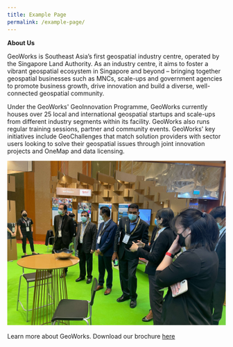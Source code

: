 ```yaml
---
title: Example Page
permalink: /example-page/
---
```

**About Us**

GeoWorks is Southeast Asia’s first geospatial industry centre, operated by the Singapore Land Authority. As an industry centre, it aims to foster a vibrant geospatial ecosystem in Singapore and beyond – bringing together geospatial businesses such as MNCs, scale-ups and government agencies to promote business growth, drive innovation and build a diverse, well-connected geospatial community.

Under the GeoWorks' GeoInnovation Programme, GeoWorks currently houses over 25 local and international geospatial startups and scale-ups from different industry segments within its facility. GeoWorks also runs regular training sessions, partner and community events. GeoWorks' key initiatives include GeoChallenges that match solution providers with sector users looking to solve their geospatial issues through joint innovation projects and OneMap and data licensing.

![World Cities Summit](/images/img_9262.JPG)

Learn more about GeoWorks. Download our brochure [here](https://www.sla.gov.sg/qql/slot/u148/About/Brochure/GeoWorks%20BrochureAug2021.pdf)